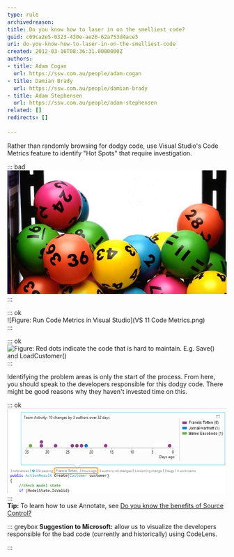 ```yaml
---
type: rule
archivedreason: 
title: Do you know how to laser in on the smelliest code?
guid: c69ca2e5-0323-430e-ae26-62a753d4ace5
uri: do-you-know-how-to-laser-in-on-the-smelliest-code
created: 2012-03-16T08:36:31.0000000Z
authors:
- title: Adam Cogan
  url: https://ssw.com.au/people/adam-cogan
- title: Damian Brady
  url: https://ssw.com.au/people/damian-brady
- title: Adam Stephensen
  url: https://ssw.com.au/people/adam-stephensen
related: []
redirects: []

---
```


Rather than randomly browsing for dodgy code, use Visual Studio's Code Metrics feature to identify "Hot Spots" that require investigation.

::: bad  
![Figure: The bad was is to browse the code](lotto-balls.jpeg)  
:::  

<!--endintro-->

::: ok  
![Figure: Run Code Metrics in Visual Studio](VS 11 Code Metrics.png)  
:::  

::: ok  
![Figure: Red dots indicate the code that is hard to maintain. E.g. Save() and LoadCustomer()](CodeMetrics\_3.png)  
:::  

Identifying the problem areas is only the start of the process. From here, you should speak to the developers responsible for this dodgy code. There might be good reasons why they haven't invested time on this.

::: ok  
![Figure: Find out who the devs are by using CodeLens and start a conversation](codelens-start-conversation.png)  
:::  
 **Tip:** To learn how to use Annotate, see  [Do you know the benefits of Source Control?](http://www.ssw.com.au/ssw/Standards/Rules/RulesToBetterSourceControlwithTFS.aspx#UsingSourceControl)




::: greybox
 **Suggestion to Microsoft:** allow us to visualize the developers responsible for the bad code (currently and historically) using CodeLens.

:::
